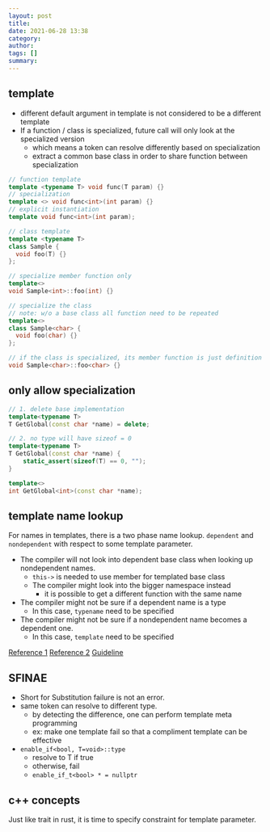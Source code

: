 ```yaml
---
layout: post
title:
date: 2021-06-28 13:38
category:
author:
tags: []
summary:
---
```


## template

- different default argument in template is not considered to be a different template
- If a function / class is specialized, future call will only look at the specialized version
  - which means a token can resolve differently based on specialization
  - extract a common base class in order to share function between specialization

```c++
// function template
template <typename T> void func(T param) {}
// specialization
template <> void func<int>(int param) {}
// explicit instantiation
template void func<int>(int param);

// class template
template <typename T>
class Sample {
  void foo(T) {}
};

// specialize member function only
template<>
void Sample<int>::foo(int) {}

// specialize the class
// note: w/o a base class all function need to be repeated
template<>
class Sample<char> {
  void foo(char) {}
};

// if the class is specialized, its member function is just definition
void Sample<char>::foo<char> {}
```

## only allow specialization

```c++
// 1. delete base implementation
template<typename T>
T GetGlobal(const char *name) = delete;

// 2. no type will have sizeof = 0
template<typename T>
T GetGlobal(const char *name) {
    static_assert(sizeof(T) == 0, "");
}

template<>
int GetGlobal<int>(const char *name);
```

## template name lookup

For names in templates, there is a two phase name lookup.
`dependent` and `nondependent` with respect to some template parameter.

- The compiler will not look into dependent base class when looking up nondependent names.
  - `this->` is needed to use member for templated base class
  - The compiler might look into the bigger namespace instead
    - it is possible to get a different function with the same name
- The compiler might not be sure if a dependent name is a type
  - In this case, `typename` need to be specified
- The compiler might not be sure if a nondependent name becomes a dependent one.
  - In this case, `template` need to be specified

[Reference 1](https://eli.thegreenplace.net/2012/02/06/dependent-name-lookup-for-c-templates)
[Reference 2](https://en.cppreference.com/w/cpp/language/dependent_name)
[Guideline](https://isocpp.org/wiki/faq/templates#nondependent-name-lookup-members)

## SFINAE

- Short for Substitution failure is not an error.
- same token can resolve to different type.
  - by detecting the difference, one can perform template meta programming
  - ex: make one template fail so that a compliment template can be effective
- `enable_if<bool, T=void>::type`
  - resolve to T if true
  - otherwise, fail
  - `enable_if_t<bool> * = nullptr`

## c++ concepts

Just like trait in rust, it is time to specify constraint for template parameter.
